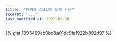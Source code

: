 ```yaml
---
title:  "파워쉘 스크립트 실행 권한?"
excerpt: "..."
last_modified_at: 2022-05-30
---
```

{% gist 1895499cb0bd8a01dc9fa1922b892d97 %}
